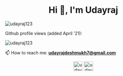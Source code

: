 <!--
**udayraj123/udayraj123** is a ✨ _special_ ✨ repository because its `README.md` (this file) appears on your GitHub profile.

Here are some ideas to get you started:

- 🔭 I’m currently working on ...
- 🌱 I’m currently learning ...
- 👯 I’m looking to collaborate on ...
- 🤔 I’m looking for help with ...
- 💬 Ask me about ...
- 📫 How to reach me: ...
- 😄 Pronouns: ...
- ⚡ Fun fact: ...
-->
<h1 align="center">Hi 👋, I'm Udayraj</h1>
<!-- <h3 align="center">Frontend developer from India</h3> -->

<!-- - 🌱 I’m currently improving on my knowledge of -->

<!-- - 👨‍💻 My featured and side projects are available on my [portfolio](https://udayraj123.github.io) -->


<!-- - ⚡ Fun fact  -->

<img align="center" src="https://github-readme-stats.vercel.app/api?username=udayraj123&show_icons=true" alt="udayraj123" />

<p align="left"> Github profile views (added April '21):  </p>
  <p align="left"> <img src="https://komarev.com/ghpvc/?username=udayraj123" alt="udayraj123" /> </p>


📫 How to reach me: **udayrajdeshmukh7@gmail.com**

<p align="center">
<!-- <a href="https://codepen.io/udayraj123" target="blank"><img align="center" src="https://cdn.jsdelivr.net/npm/simple-icons@3.0.1/icons/codepen.svg" alt="udayraj123" height="30" width="30" /></a> -->
<a href="https://twitter.com/udayraj123" target="blank"><img align="center" src="https://cdn.jsdelivr.net/npm/simple-icons@3.0.1/icons/twitter.svg" alt="udayraj123" height="30" width="30" /></a>
<a href="https://linkedin.com/in/udayraj123" target="blank"><img align="center" src="https://cdn.jsdelivr.net/npm/simple-icons@3.0.1/icons/linkedin.svg" alt="udayraj123" height="30" width="30" /></a>
<!-- <a href="https://instagram.com/udayraj.deshmukh" target="blank"><img align="center" src="https://cdn.jsdelivr.net/npm/simple-icons@3.0.1/icons/instagram.svg" alt="de.joe" height="30" width="30" /></a> -->
<!-- <a href="https://medium.com/@udayraj123" target="blank"><img align="center" src="https://cdn.jsdelivr.net/npm/simple-icons@3.0.1/icons/medium.svg" alt="@udayraj123" height="30" width="30" /></a> -->
</p>
